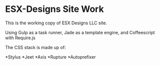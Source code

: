# ESX-Designs Site Work

This is the working copy of ESX Designs LLC site.

Using Gulp as a task runner, Jade as a template engine, and Coffeescript with Require.js

The CSS stack is made up of:

  *Stylus
  *Jeet
  *Axis
  *Rupture
  *Autoprefixer
